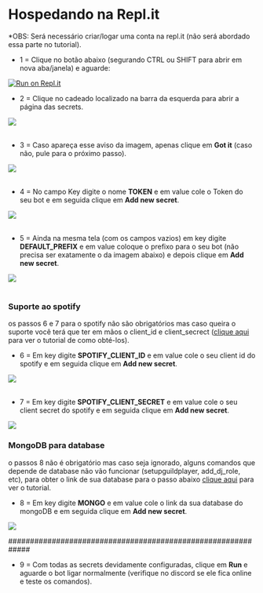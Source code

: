 # Hospedando na Repl.it

*OBS: Será necessário criar/logar uma conta na repl.it (não será abordado essa parte no tutorial).

- 1 = Clique no botão abaixo (segurando CTRL ou SHIFT para abrir em nova aba/janela) e aguarde:

[![Run on Repl.it](https://repl.it/badge/github/zRitsu/disnake-LL-music-bot.git)](https://repl.it/github/zRitsu/disnake-LL-music-bot.git)

- 2 = Clique no cadeado localizado na barra da esquerda para abrir a página das secrets.

![](https://cdn.discordapp.com/attachments/480195401543188483/903853110546542612/unknown.png)
<br/><br/>

- 3 = Caso apareça esse aviso da imagem, apenas clique em **Got it** (caso não, pule para o próximo passo).

![](https://cdn.discordapp.com/attachments/480195401543188483/903853798995394601/unknown.png)
<br/><br/>

- 4 = No campo Key digite o nome **TOKEN** e em value cole o Token do seu bot e em seguida clique em **Add new secret**.

![](https://cdn.discordapp.com/attachments/480195401543188483/903855391178362941/unknown.png)
<br/><br/>

- 5 = Ainda na mesma tela (com os campos vazios) em key digite **DEFAULT_PREFIX** e em value coloque o prefixo para o seu bot (não precisa ser exatamente o da imagem abaixo) e depois clique em **Add new secret**.

![](https://cdn.discordapp.com/attachments/480195401543188483/903856305792512040/unknown.png)
<br/><br/>


### Suporte ao spotify
os passos 6 e 7 para o spotify não são obrigatórios mas caso queira o suporte você terá que ter em mãos o client_id e client_secrect ([clique aqui](SPOTIFY_IDS.md) para ver o tutorial de como obté-los).

- 6 = Em key digite **SPOTIFY_CLIENT_ID** e em value cole o seu client id do spotify e em seguida clique em **Add new secret**.

![](https://cdn.discordapp.com/attachments/480195401543188483/903858983620706354/unknown.png)
<br/><br/>

- 7 = Em key digite **SPOTIFY_CLIENT_SECRET** e em value cole o seu client secret do spotify e em seguida clique em **Add new secret**.

![](https://cdn.discordapp.com/attachments/480195401543188483/903860032955891733/unknown.png)

### MongoDB para database
o passos 8 não é obrigatório mas caso seja ignorado, alguns comandos que depende de database não vão funcionar (setupguildplayer, add_dj_role, etc), para obter o link de sua database para o passo abaixo [clique aqui](MONGODB_SETUP.md) para ver o tutorial.


- 8 = Em key digite **MONGO** e em value cole o link da sua database do mongoDB e em seguida clique em **Add new secret**.

![](https://cdn.discordapp.com/attachments/480195401543188483/903861623578591263/unknown.png)

#############################################################

- 9 = Com todas as secrets devidamente configuradas, clique em **Run** e aguarde o bot ligar normalmente (verifique no discord se ele fica online e teste os comandos).
